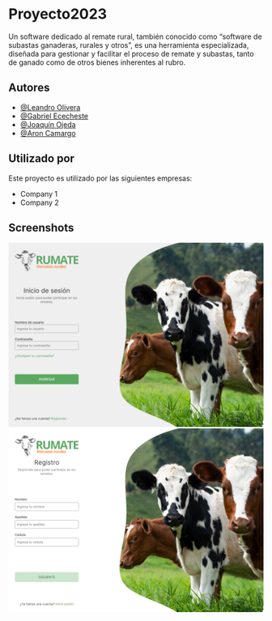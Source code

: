 # Proyecto2023

Un software dedicado al remate rural, también conocido como “software de subastas ganaderas, rurales y otros”, es una herramienta especializada, diseñada para gestionar y facilitar el proceso de remate y subastas, tanto de ganado como de otros bienes inherentes al rubro.

## Autores

- [@Leandro Olivera](https://github.com/lew5)
- [@Gabriel Ececheste](https://github.com/lew5)
- [@Joaquín Ojeda](https://github.com/lew5)
- [@Aron Camargo](https://github.com/lew5)

## Utilizado por

Este proyecto es utilizado por las siguientes empresas:

- Company 1
- Company 2

## Screenshots

![App Screenshot](screenshots/LOGIN.png)
![App Screenshot](screenshots/REGISTRO.png)
